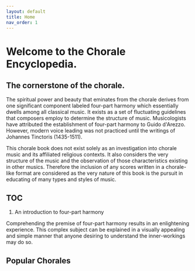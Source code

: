 ```yaml
---
layout: default
title: Home
nav_order: 1
---
```

# Welcome to the Chorale Encyclopedia.

## The cornerstone of the chorale.

The spiritual power and beauty that eminates from the chorale derives from one significant component labeled four-part harmony which essentially dwells among all classical music. It exists as a set of fluctuating guidelines that composers employ to determine the structure of music. Musicologists have attributed the establishment of four-part harmony to Guido d'Arezzo. However, modern voice leading was not practiced until the writings of Johannes Tinctoris (1435-1511).

This chorale book does not exist solely as an investigation into chorale music and its affiliated religious contexts. It also considers the very structure of the music and the observation of those characteristics existing in other musics. Therefore the inclusion of any scores written in a chorale-like format are considered as the very nature of this book is the pursuit in educating of many types and styles of music.

## TOC

1. An introduction to four-part harmony


Comprehending the premise of four-part harmony results in an enlightening experience. This complex subject can be explained in a visually appealing and simple manner that anyone desiring to understand the inner-workings may do so. 

## Popular Chorales
